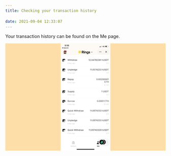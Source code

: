 ```yaml
---
title: Checking your transaction history

date: 2021-09-04 12:33:07
---
```


Your transaction history can be found on the Me page. 

![](../assets/history.jpg)